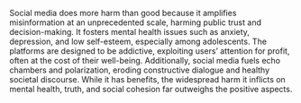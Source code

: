 Social media does more harm than good because it amplifies misinformation at an unprecedented scale, harming public trust and decision-making. It fosters mental health issues such as anxiety, depression, and low self-esteem, especially among adolescents. The platforms are designed to be addictive, exploiting users’ attention for profit, often at the cost of their well-being. Additionally, social media fuels echo chambers and polarization, eroding constructive dialogue and healthy societal discourse. While it has benefits, the widespread harm it inflicts on mental health, truth, and social cohesion far outweighs the positive aspects.